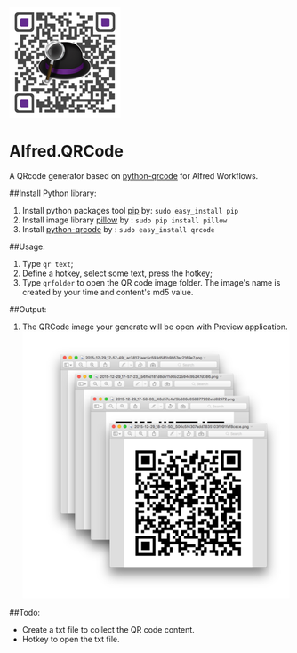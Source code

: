 ![Alfred.QRCode](./icon.png)

Alfred.QRCode
======================

A QRcode generator based on [python-qrcode](https://github.com/lincolnloop/python-qrcode) for Alfred Workflows.

##Install Python library:
1. Install python packages tool [pip](https://github.com/pypa/pip) by: `sudo easy_install pip`
2. Install image library [pillow](https://pypi.python.org/pypi/Pillow) by : `sudo pip install pillow`
3. Install [python-qrcode](https://github.com/lincolnloop/python-qrcode) by : `sudo easy_install qrcode`

##Usage:
1. Type `qr text`;
2. Define a hotkey, select some text, press the hotkey;
3. Type `qrfolder` to open the QR code image folder. The image's name is created by your time and content's md5 value.

##Output:
1. The QRCode image your generate will be open with Preview application.
![demo](./demo.png)

##Todo:
- Create a txt file to collect the QR code content.
- Hotkey to open the txt file.

